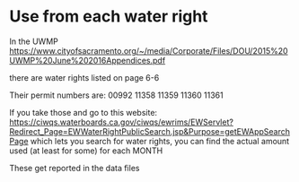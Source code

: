 # Use from each water right

In the UWMP https://www.cityofsacramento.org/~/media/Corporate/Files/DOU/2015%20UWMP%20June%202016Appendices.pdf

there are water rights listed on page 6-6

Their permit numbers are: 
00992
11358
11359
11360
11361

If you take those and go to this website: https://ciwqs.waterboards.ca.gov/ciwqs/ewrims/EWServlet?Redirect_Page=EWWaterRightPublicSearch.jsp&Purpose=getEWAppSearchPage which lets you search for water rights, you can find the actual amount used (at least for some) for each MONTH

These get reported in the data files
